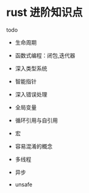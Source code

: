 # rust 进阶知识点
todo 

- 生命周期
- 函数式编程：闭包,迭代器
- 深入类型系统
- 智能指针
- 深入错误处理
- 全局变量
- 循环引用与自引用
- 宏
- 容易混淆的概念


- 多线程
- 异步
- unsafe